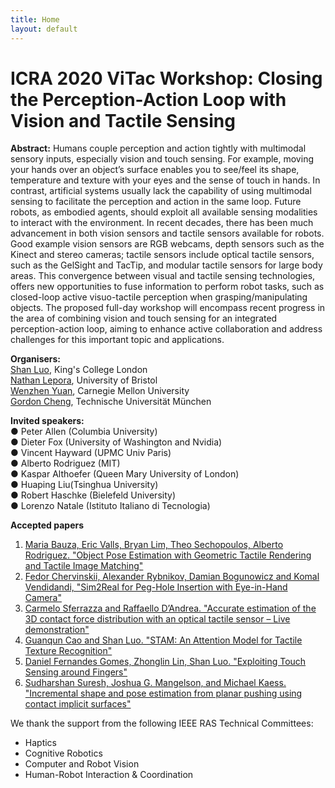 ```yaml
---
title: Home
layout: default
---
```


# ICRA 2020 ViTac Workshop: Closing the Perception-Action Loop with Vision and Tactile Sensing

**Abstract:**  Humans couple perception and action tightly with multimodal sensory inputs, especially vision and touch sensing. For example, moving your hands over an object’s surface enables you to see/feel its shape, temperature and texture with your eyes and the sense of touch in hands. In contrast, artificial systems usually lack the capability of using multimodal sensing to facilitate the perception and action in the same loop. Future robots, as embodied agents, should exploit all available sensing modalities to interact with the environment. In recent decades, there has been much advancement in both vision sensors and tactile sensors available for robots. Good example vision sensors are RGB webcams, depth sensors such as the Kinect and stereo cameras; tactile sensors include optical tactile sensors, such as the GelSight and TacTip, and modular tactile sensors for large body areas. This convergence between visual and tactile sensing technologies, offers new opportunities to fuse information to perform robot tasks, such as closed-loop active visuo-tactile perception when grasping/manipulating objects. The proposed full-day workshop will encompass recent progress in the area of combining vision and touch sensing for an integrated perception-action loop, aiming to enhance active collaboration and address challenges for this important topic and applications. <br>


**Organisers:** <br>
[Shan Luo](https://shanluo.github.io/), King's College London <br>
[Nathan Lepora](www.lepora.com), University of Bristol <br>
[Wenzhen Yuan](https://www.ri.cmu.edu/ri-faculty/wenzhen-yuan/), Carnegie Mellon University <br>
[Gordon Cheng](https://www.professoren.tum.de/en/cheng-gordon), Technische Universität München <br>

**Invited speakers:** <br>
●	Peter Allen​ (Columbia University) <br>
●	Dieter Fox​ (University of Washington and Nvidia) <br>
●	Vincent Hayward​ (UPMC Univ Paris) <br>
●	Alberto Rodriguez​ (MIT) <br>
●	Kaspar Althoefer​ (Queen Mary University of London) <br>
●	Huaping Liu​ (Tsinghua University) <br>
●	Robert Haschke​ (Bielefeld University) <br>
●	Lorenzo Natale​ (Istituto Italiano di Tecnologia) <br>

**Accepted papers** <br>
<ol>
  <li><a href="content/ICRA2020ViTac_paper_1.pdf">Maria Bauza, Eric Valls, Bryan Lim, Theo Sechopoulos, Alberto Rodriguez. "Object Pose Estimation with Geometric Tactile Rendering and Tactile Image Matching" </a></li>
  <li><a href="content/ICRA2020ViTac_paper_2.pdf">Fedor Chervinskii, Alexander Rybnikov, Damian Bogunowicz and Komal Vendidandi, "Sim2Real for Peg-Hole Insertion with Eye-in-Hand Camera" </a></li>
  <li><a href="content/ICRA2020ViTac_paper_3.pdf">Carmelo Sferrazza and Raffaello D’Andrea. "Accurate estimation of the 3D contact force distribution with an optical tactile sensor – Live demonstration" </a></li>
  <li><a href="content/ICRA2020ViTac_paper_4.pdf">Guanqun Cao and Shan Luo. "STAM: An Attention Model for Tactile Texture Recognition" </a></li>
  <li><a href="content/ICRA2020ViTac_paper_5.pdf">Daniel Fernandes Gomes, Zhonglin Lin, Shan Luo. "Exploiting Touch Sensing around Fingers" </a></li>
  <li><a href="content/ICRA2020ViTac_paper_6.pdf">Sudharshan Suresh, Joshua G. Mangelson, and Michael Kaess. "Incremental shape and pose estimation from planar pushing using contact implicit surfaces" </a></li>
</ol>


We thank the support from the following IEEE RAS Technical Committees: <br>
-   Haptics <br>
-   Cognitive Robotics <br>
-   Computer and Robot Vision <br>
-   Human-Robot Interaction & Coordination <br>


<!-- 
{% include toc.html %}

------

{% include template/credits.html %} -->


